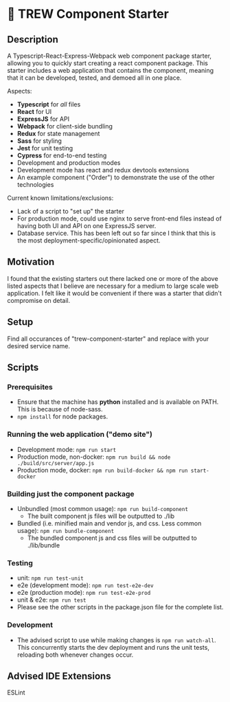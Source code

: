 # 🚀 TREW Component Starter

## Description
A Typescript-React-Express-Webpack web component package starter, allowing you to quickly start creating a react component package. This starter includes a web application that contains the component, meaning that it can be developed, tested, and demoed all in one place.

Aspects:
* **Typescript** for *all* files
* **React** for UI
* **ExpressJS** for API
* **Webpack** for client-side bundling
* **Redux** for state management
* **Sass** for styling
* **Jest** for unit testing
* **Cypress** for end-to-end testing
* Development and production modes
* Development mode has react and redux devtools extensions
* An example component ("Order") to demonstrate the use of the other technologies

Current known limitations/exclusions:
* Lack of a script to "set up" the starter
* For production mode, could use nginx to serve front-end files instead of having both UI and API on one ExpressJS server.
* Database service. This has been left out so far since I think that this is the most deployment-specific/opinionated aspect.

## Motivation
I found that the existing starters out there lacked one or more of the above listed aspects that I believe are necessary for a medium to large scale web application. I felt like it would be convenient if there was a starter that didn't compromise on detail.

## Setup
Find all occurances of "trew-component-starter" and replace with your desired service name.

## Scripts

### Prerequisites
* Ensure that the machine has **python** installed and is available on PATH. This is because of node-sass.
* `npm install` for node packages.

### Running the web application ("demo site")
* Development mode: `npm run start`
* Production mode, non-docker: `npm run build && node ./build/src/server/app.js`
* Production mode, docker: `npm run build-docker && npm run start-docker`

### Building just the component package
* Unbundled (most common usage): `npm run build-component`
  * The built component js files will be outputted to ./lib
* Bundled (i.e. minified main and vendor js, and css. Less common usage): `npm run bundle-component`
  * The bundled component js and css files will be outputted to ./lib/bundle

### Testing
* unit: `npm run test-unit`
* e2e (development mode): `npm run test-e2e-dev`
* e2e (production mode): `npm run test-e2e-prod`
* unit & e2e: `npm run test`
* Please see the other scripts in the package.json file for the complete list.

### Development
* The advised script to use while making changes is `npm run watch-all`. This concurrently starts the dev deployment and runs the unit tests, reloading both whenever changes occur.

## Advised IDE Extensions

ESLint
